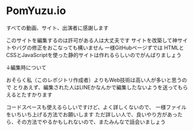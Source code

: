 # PomYuzu.io


すべての動画、サイト、出演者に感謝します

このサイトを編集するのは許可がある人は大丈夫です
サイトを改築して神サイトやバグの修正をおこなっても構いません
一様GitHubページずでは
HTMLとCSSとJavaScriptを使った静的サイトは作れるらしいのでがんばりましょう

↓編集時について

おそらく私（このレポジトリ作成者）よりもWeb技術は高い人が多いと思うので
とりあえず、編集された人はLINEかなんかで編集したないようを送ってもらえるとたすかります

コードスペースも使えるらしいですけど、よく詳しくないので、
一様ファイルをいちいち上げる方法でお願いします
ただ詳しい人で、良いやり方があったら、その方法でやるかもしれないので、またみんなで話会いましょう
